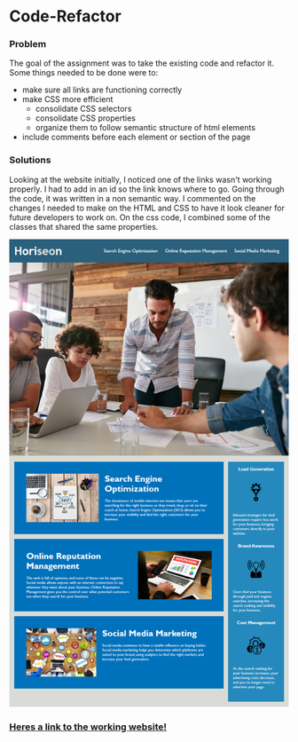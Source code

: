 # Code-Refactor

### Problem
The goal of the assignment was to take the existing code and refactor it. Some things needed to be done were to:
* make sure all links are functioning correctly
* make CSS more efficient
    * consolidate CSS selectors
    * consolidate CSS properties
    * organize them to follow semantic structure of html elements
* include comments before each element or section of the page

### Solutions
Looking at the website initially, I noticed one of the links wasn't working properly. I had to add in an id so the link knows where to go. Going through the code, it was written in a non semantic way. I commented on the changes I needed to make on the HTML and CSS to have it look cleaner for future developers to work on. On the css code, I combined some of the classes that shared the same properties.

![website picture](assets/images/website-picture.png)

### [Heres a link to the working website!](https://itsnestor.github.io/Code-Refactor/)